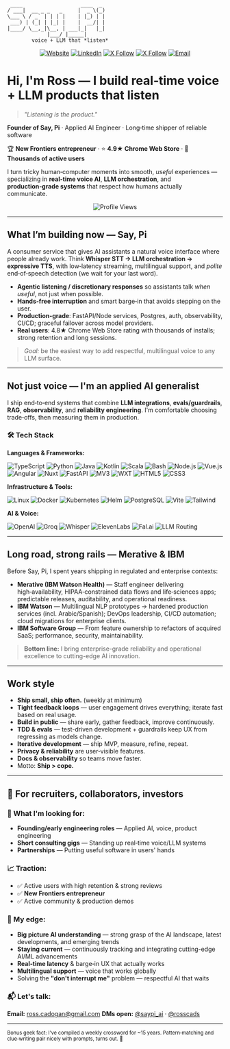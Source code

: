 ```
 ____                   ____  _
/ ___|  __ _ _   _     |  _ \(_)
\___ \ / _` | | | |    | |_) | |
 ___) | (_| | |_| |    |  __/| |
|____/ \__,_|\__, | ___|_|   |_|
             |___/ |_____|
        voice + LLM that *listen*
```

<div align="center">

[![Website](https://img.shields.io/badge/🌐_Say,_Pi-saypi.ai-00ADD8?style=for-the-badge)](https://www.saypi.ai)
[![LinkedIn](https://img.shields.io/badge/LinkedIn-rosscadogan-0A66C2?style=for-the-badge&logo=linkedin)](https://www.linkedin.com/in/rosscadogan)
[![X Follow](https://img.shields.io/badge/𝕏_@rosscads-000000?style=for-the-badge&logo=x)](https://x.com/rosscads)
[![X Follow](https://img.shields.io/badge/𝕏_@saypi__ai-000000?style=for-the-badge&logo=x)](https://x.com/saypi_ai)
[![Email](https://img.shields.io/badge/Email-ross.cadogan@gmail.com-EA4335?style=for-the-badge&logo=gmail&logoColor=white)](mailto:ross.cadogan@gmail.com)

</div>

# Hi, I'm Ross — I build real‑time voice + LLM products that **listen**

> _"Listening is the product."_

**Founder of Say, Pi** · Applied AI Engineer · Long‑time shipper of reliable software

🏆 **New Frontiers entrepreneur** · ⭐ **4.9★ Chrome Web Store** · 👥 **Thousands of active users**

I turn tricky human‑computer moments into smooth, _useful_ experiences — specializing in **real‑time voice AI**, **LLM orchestration**, and **production‑grade systems** that respect how humans actually communicate.

<div align="center">

![Profile Views](https://komarev.com/ghpvc/?username=rosscado&color=00ADD8&style=flat-square&label=Profile+Views)

</div>

---

## What I’m building now — **Say, Pi**
A consumer service that gives AI assistants a natural voice interface where people already work. Think **Whisper STT → LLM orchestration → expressive TTS**, with low‑latency streaming, multilingual support, and *polite* end‑of‑speech detection (we wait for your last word).

- **Agentic listening / discretionary responses** so assistants talk *when useful*, not just when possible.
- **Hands‑free interruption** and smart barge‑in that avoids stepping on the user.
- **Production‑grade**: FastAPI/Node services, Postgres, auth, observability, CI/CD; graceful failover across model providers.
- **Real users**: 4.8★ Chrome Web Store rating with thousands of installs; strong retention and long sessions.

> *Goal:* be the easiest way to add respectful, multilingual voice to any LLM surface.

---

## Not just voice — I'm an **applied AI generalist**
I ship end‑to‑end systems that combine **LLM integrations**, **evals/guardrails**, **RAG**, **observability**, and **reliability engineering**. I'm comfortable choosing trade‑offs, then measuring them in production.

### 🛠️ Tech Stack

**Languages & Frameworks:**

![TypeScript](https://img.shields.io/badge/TypeScript-3178C6?style=flat-square&logo=typescript&logoColor=white)
![Python](https://img.shields.io/badge/Python-3776AB?style=flat-square&logo=python&logoColor=white)
![Java](https://img.shields.io/badge/Java-007396?style=flat-square&logo=java&logoColor=white)
![Kotlin](https://img.shields.io/badge/Kotlin-7F52FF?style=flat-square&logo=kotlin&logoColor=white)
![Scala](https://img.shields.io/badge/Scala-DC322F?style=flat-square&logo=scala&logoColor=white)
![Bash](https://img.shields.io/badge/Bash-4EAA25?style=flat-square&logo=gnu-bash&logoColor=white)
![Node.js](https://img.shields.io/badge/Node.js-339933?style=flat-square&logo=node.js&logoColor=white)
![Vue.js](https://img.shields.io/badge/Vue.js-4FC08D?style=flat-square&logo=vue.js&logoColor=white)
![Angular](https://img.shields.io/badge/Angular-DD0031?style=flat-square&logo=angular&logoColor=white)
![Nuxt](https://img.shields.io/badge/Nuxt-00DC82?style=flat-square&logo=nuxt.js&logoColor=white)
![FastAPI](https://img.shields.io/badge/FastAPI-009688?style=flat-square&logo=fastapi&logoColor=white)
![MV3](https://img.shields.io/badge/Manifest_V3-4285F4?style=flat-square&logo=google-chrome&logoColor=white)
![WXT](https://img.shields.io/badge/WXT-000000?style=flat-square)
![HTML5](https://img.shields.io/badge/HTML5-E34F26?style=flat-square&logo=html5&logoColor=white)
![CSS3](https://img.shields.io/badge/CSS3-1572B6?style=flat-square&logo=css3&logoColor=white)

**Infrastructure & Tools:**

![Linux](https://img.shields.io/badge/Linux-FCC624?style=flat-square&logo=linux&logoColor=black)
![Docker](https://img.shields.io/badge/Docker-2496ED?style=flat-square&logo=docker&logoColor=white)
![Kubernetes](https://img.shields.io/badge/Kubernetes-326CE5?style=flat-square&logo=kubernetes&logoColor=white)
![Helm](https://img.shields.io/badge/Helm-0F1689?style=flat-square&logo=helm&logoColor=white)
![PostgreSQL](https://img.shields.io/badge/PostgreSQL-4169E1?style=flat-square&logo=postgresql&logoColor=white)
![Vite](https://img.shields.io/badge/Vite-646CFF?style=flat-square&logo=vite&logoColor=white)
![Tailwind](https://img.shields.io/badge/Tailwind-06B6D4?style=flat-square&logo=tailwind-css&logoColor=white)

**AI & Voice:**

![OpenAI](https://img.shields.io/badge/OpenAI-412991?style=flat-square&logo=openai&logoColor=white)
![Groq](https://img.shields.io/badge/Groq_Cloud-F55036?style=flat-square)
![Whisper](https://img.shields.io/badge/Whisper_STT-412991?style=flat-square&logo=openai&logoColor=white)
![ElevenLabs](https://img.shields.io/badge/ElevenLabs_TTS-000000?style=flat-square)
![Fal.ai](https://img.shields.io/badge/Fal.ai-FF6B6B?style=flat-square)
![LLM Routing](https://img.shields.io/badge/LLM_Routing-4ECDC4?style=flat-square)

---

## Long road, strong rails — **Merative & IBM**
Before Say, Pi, I spent years shipping in regulated and enterprise contexts:

- **Merative (IBM Watson Health)** — Staff engineer delivering high‑availability, HIPAA‑constrained data flows and life‑sciences apps; predictable releases, auditability, and operational readiness.
- **IBM Watson** — Multilingual NLP prototypes → hardened production services (incl. Arabic/Spanish); DevOps leadership, CI/CD automation; cloud migrations for enterprise clients.
- **IBM Software Group** — From feature ownership to refactors of acquired SaaS; performance, security, maintainability.

> **Bottom line:** I bring enterprise-grade reliability and operational excellence to cutting-edge AI innovation.

---

## Work style
- **Ship small, ship often.** (weekly at minimum)
- **Tight feedback loops** — user engagement drives everything; iterate fast based on real usage.
- **Build in public** — share early, gather feedback, improve continuously.
- **TDD & evals** — test-driven development + guardrails keep UX from regressing as models change.
- **Iterative development** — ship MVP, measure, refine, repeat.
- **Privacy & reliability** are user‑visible features.
- **Docs & observability** so teams move faster.
- Motto: **Ship > cope.**

---

## 🤝 For recruiters, collaborators, investors

### 🎯 What I'm looking for:
- **Founding/early engineering roles** — Applied AI, voice, product engineering
- **Short consulting gigs** — Standing up real‑time voice/LLM systems
- **Partnerships** — Putting useful software in users' hands

### 📈 Traction:
- ✅ Active users with high retention & strong reviews
- ✅ **New Frontiers entrepreneur**
- ✅ Active community & production demos

### 🚀 My edge:
- **Big picture AI understanding** — strong grasp of the AI landscape, latest developments, and emerging trends
- **Staying current** — continuously tracking and integrating cutting-edge AI/ML advancements
- **Real‑time latency** & barge‑in UX that actually works
- **Multilingual support** — voice that works globally
- Solving the **"don't interrupt me"** problem — respectful AI that waits

### 📬 Let's talk:
**Email:** ross.cadogan@gmail.com
**DMs open:** [@saypi_ai](https://x.com/saypi_ai) · [@rosscads](https://x.com/rosscads)

---

<sub>Bonus geek fact: I've compiled a weekly crossword for ~15 years. Pattern‑matching and clue‑writing pair nicely with prompts, turns out. 🧩</sub>

